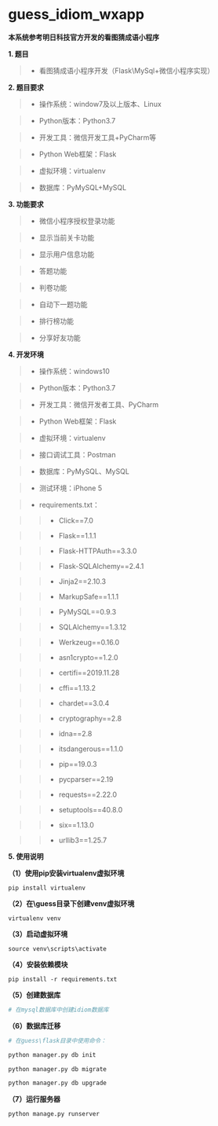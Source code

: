 # guess_idiom_wxapp

**本系统参考明日科技官方开发的看图猜成语小程序**

**1. 题目**

> * 看图猜成语小程序开发（Flask\MySql+微信小程序实现）

**2. 题目要求**

> * 操作系统：window7及以上版本、Linux

> * Python版本：Python3.7

> * 开发工具：微信开发工具+PyCharm等

> * Python Web框架：Flask

> * 虚拟环境：virtualenv

> * 数据库：PyMySQL+MySQL

**3. 功能要求**

> * 微信小程序授权登录功能

> * 显示当前关卡功能

> * 显示用户信息功能

> * 答题功能

> * 判卷功能

> * 自动下一题功能

> * 排行榜功能

> * 分享好友功能

**4. 开发环境**

> * 操作系统：windows10

> * Python版本：Python3.7

> * 开发工具：微信开发者工具、PyCharm

> * Python Web框架：Flask

> * 虚拟环境：virtualenv

> * 接口调试工具：Postman

> * 数据库：PyMySQL、MySQL

> * 测试环境：iPhone 5

> * requirements.txt：

> > * Click==7.0

> > * Flask==1.1.1

> > * Flask-HTTPAuth==3.3.0

> > * Flask-SQLAlchemy==2.4.1

> > * Jinja2==2.10.3

> > * MarkupSafe==1.1.1

> > * PyMySQL==0.9.3

> > * SQLAlchemy==1.3.12

> > * Werkzeug==0.16.0

> > * asn1crypto==1.2.0

> > * certifi==2019.11.28

> > * cffi==1.13.2

> > * chardet==3.0.4

> > * cryptography==2.8

> > * idna==2.8

> > * itsdangerous==1.1.0

> > * pip==19.0.3

> > * pycparser==2.19

> > * requests==2.22.0

> > * setuptools==40.8.0

> > * six==1.13.0

> > * urllib3==1.25.7

**5. 使用说明**

**（1）使用pip安装virtualenv虚拟环境**

`pip install virtualenv`

**（2）在\guess目录下创建venv虚拟环境**

`virtualenv venv`

**（3）启动虚拟环境**

`source venv\scripts\activate`

**（4）安装依赖模块**

`pip install -r requirements.txt`

**（5）创建数据库**

``` python
# 在mysql数据库中创建idiom数据库
```

**（6）数据库迁移**

``` python
# 在guess\flask目录中使用命令：

python manager.py db init

python manager.py db migrate

python manager.py db upgrade
```

**（7）运行服务器**

`python manage.py runserver`